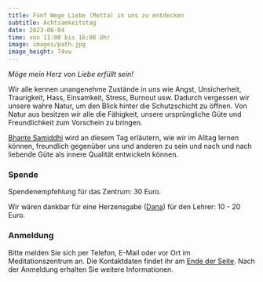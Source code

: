```yaml
---
title: Fünf Wege Liebe (Metta) in uns zu entdecken
subtitle: Achtsamkeitstag
date: 2023-06-04
time: von 11:00 bis 16:00 Uhr
image: images/path.jpg
image_height: 74vw
---
```

*Möge mein Herz von Liebe erfüllt sein!*

Wir alle kennen unangenehme Zustände in uns wie Angst, Unsicherheit, Traurigkeit, Hass, Einsamkeit, Stress, Burnout usw. Dadurch vergessen wir unsere wahre Natur, um den Blick hinter die Schutzschicht zu öffnen. Von Natur aus besitzen wir alle die Fähigkeit, unsere ursprüngliche Güte und Freundlichkeit zum Vorschein zu bringen.

[Bhante Samiddhi](lehrer.html) wird an diesem Tag erläutern, wie wir im Alltag lernen können, freundlich gegenüber uns und anderen zu sein und nach und nach liebende Güte als innere Qualität entwickeln können.

### Spende

Spendenempfehlung für das Zentrum: 30 Euro.

Wir wären dankbar für eine Herzensgabe ([Dana](spenden.html)) für den Lehrer: 10 - 20 Euro.

### Anmeldung

Bitte melden Sie sich per Telefon, E-Mail oder vor Ort im Meditationszentrum an. Die Kontaktdaten findet ihr am [Ende der Seite](#footer). Nach der Anmeldung erhalten Sie weitere Informationen.
